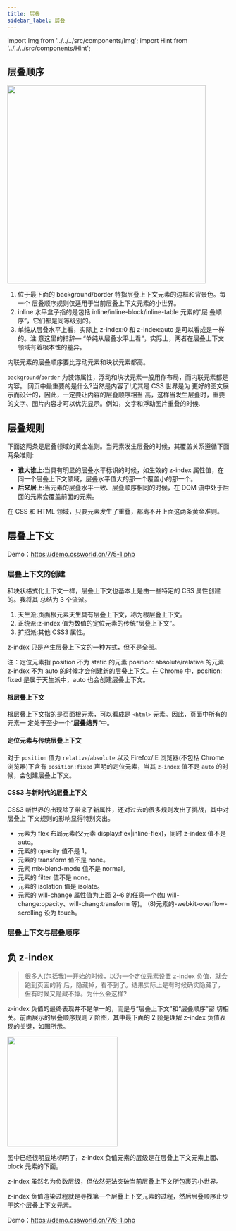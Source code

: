 ```yaml
---
title: 层叠
sidebar_label: 层叠
---
```


import Img from '../../../src/components/Img'; import Hint from '../../../src/components/Hint';

## 层叠顺序

<Img width="450" align="center" legend="图: 层叠顺序类型标注" src='https://cosmos-x.oss-cn-hangzhou.aliyuncs.com/page228image27822112.jpg'/>

1. 位于最下面的 background/border 特指层叠上下文元素的边框和背景色。每一个 层叠顺序规则仅适用于当前层叠上下文元素的小世界。
1. inline 水平盒子指的是包括 inline/inline-block/inline-table 元素的“层 叠顺序”，它们都是同等级别的。
1. 单纯从层叠水平上看，实际上 z-index:0 和 z-index:auto 是可以看成是一样的。注 意这里的措辞— “单纯从层叠水平上看”，实际上，两者在层叠上下文领域有着根本性的差异。

<Hint type="warn">内联元素的层叠顺序要比浮动元素和块状元素都高。</Hint>

`background`/`border` 为装饰属性，浮动和块状元素一般用作布局，而内联元素都是内容。 网页中最重要的是什么?当然是内容了!尤其是 CSS 世界是为 更好的图文展示而设计的，因此，一定要让内容的层叠顺序相当 高，这样当发生层叠时，重要的文字、图片内容才可以优先显示。例如，文字和浮动图片重叠的时候.

## 层叠规则

下面这两条是层叠领域的黄金准则。当元素发生层叠的时候，其覆盖关系遵循下面两条准则:

- **谁大谁上**:当具有明显的层叠水平标识的时候，如生效的 z-index 属性值，在同一个层叠上下文领域，层叠水平值大的那一个覆盖小的那一个。
- **后来居上**:当元素的层叠水平一致、层叠顺序相同的时候，在 DOM 流中处于后面的元素会覆盖前面的元素。

在 CSS 和 HTML 领域，只要元素发生了重叠，都离不开上面这两条黄金准则。

## 层叠上下文

Demo：https://demo.cssworld.cn/7/5-1.php

### 层叠上下文的创建

和块状格式化上下文一样，层叠上下文也基本上是由一些特定的 CSS 属性创建的。我将其 总结为 3 个流派。

1. 天生派:页面根元素天生具有层叠上下文，称为根层叠上下文。
2. 正统派:z-index 值为数值的定位元素的传统“层叠上下文”。
3. 扩招派:其他 CSS3 属性。

<Hint type="tip">z-index 只是产生层叠上下文的一种方式，但不是全部。</Hint>

注：定位元素指 position 不为 static 的元素 position: absolute/relative 的元素 z-index 不为 auto 的时候才会创建新的层叠上下文。在 Chrome 中，position: fixed 是属于天生派中，auto 也会创建层叠上下文。

#### 根层叠上下文

根层叠上下文指的是页面根元素，可以看成是 `<html>` 元素。因此，页面中所有的元素一 定处于至少一个“**层叠结界**”中。

#### 定位元素与传统层叠上下文

对于 `position` 值为 `relative`/`absolute` 以及 Firefox/IE 浏览器(不包括 Chrome 浏览器)下含有 `position:fixed` 声明的定位元素，当其 `z-index` 值不是 `auto` 的时候，会创建层叠上下文。

#### CSS3 与新时代的层叠上下文

CSS3 新世界的出现除了带来了新属性，还对过去的很多规则发出了挑战，其中对层叠上 下文规则的影响显得特别突出。

- 元素为 flex 布局元素(父元素 display:flex|inline-flex)，同时 z-index 值不是 auto。
- 元素的 opacity 值不是 1。
- 元素的 transform 值不是 none。
- 元素 mix-blend-mode 值不是 normal。
- 元素的 filter 值不是 none。
- 元素的 isolation 值是 isolate。
- 元素的 will-change 属性值为上面 2~6 的任意一个(如 will-change:opacity、will-chang:transform 等)。 (8)元素的-webkit-overflow-scrolling 设为 touch。

### 层叠上下文与层叠顺序

## 负 z-index

> 很多人(包括我)一开始的时候，以为一个定位元素设置 z-index 负值，就会跑到页面的背 后，隐藏掉，看不到了。结果实际上是有时候确实隐藏了，但有时候又隐藏不掉。为什么会这样?

z-index 负值的最终表现并不是单一的，而是与“层叠上下文”和“层叠顺序”密 切相关。前面展示的层叠顺序规则 7 阶图，其中最下面的 2 阶是理解 z-index 负值表现的关键，如图所示。

<Img width="250" align="center" legend="图: “层叠顺序”最底层 2 阶" src='https://cosmos-x.oss-cn-hangzhou.aliyuncs.com/page234image27324608.jpg'/>

图中已经很明显地标明了，z-index 负值元素的层级是在层叠上下文元素上面、block 元素的下面。

<Hint type="tip">z-index 虽然名为负数层级，但依然无法突破当前层叠上下文所包裹的小世界。</Hint>

<Hint type="tip">z-index 负值渲染过程就是寻找第一个层叠上下文元素的过程，然后层叠顺序止步于这个层叠上下文元素。</Hint>

Demo：https://demo.cssworld.cn/7/6-1.php
